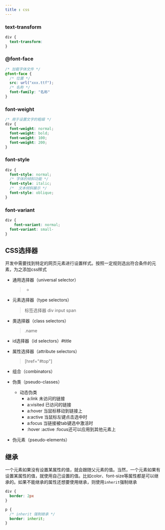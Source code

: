 ```yaml
---
title : css
---
```


### text-transform

``` css
div {
  text-transform: 
}
```

### @font-face

``` css
/* 加载字体文件 */
@font-face {
  /* 位置 */
  src: url("xxx.ttf");
  /* 名称 */
  font-family: "名称"
}
```

### font-weight

``` css
/* 用于设置文字的粗细 */
div {
  font-weight: normal;
  font-weight: bold;
  font-weight: 100;
  font-weight: 200;
}
```

### font-style

``` css
div {
  font-style: normal;
  /* 字体的倾斜功能 */
  font-style: italic;
  /*  文本倾斜展示 */
  font-style: oblique;
}
```

### font-variant

``` css
div {
	font-variant: normal;
  font-variant: small-
}
```

## CSS选择器

开发中需要找到特定的网页元素进行设置样式。按照一定规则选出符合条件的元素，为之添加css样式

- 通用选择器（universal selector）

  > *

- 元素选择器（type selectors）

  > 标签选择器 div input span

- 类选择器（class selectors）

  > .name

- id选择器（id selectors）#title

  

- 属性选择器（attribute selectors）

  > [href="#top"]

- 组合（combinators）

- 伪类（pseudo-classes）

  - 动态伪类
    - a:link 未访问的链接
    - a:visited 已访问的链接
    - a:hover 当鼠标移动到链接上
    - a:active 当鼠标左键点击选中时
    - a:focus 当链接被tab键选中激活时
    - :hover :active :focus还可以应用到其他元素上

- 伪元素（pseudo-elements）



## 继承

一个元素如果没有设置某属性的值，就会跟随父元素的值。当然，一个元素如果有设置某属性的值，就使用自己设置的值。比如color、font-size等属性都是可以继承的。如果不能继承的属性还想要使用继承，则使用`inherit`强制继承

```css
div {
  border: 2px
}

p {
  /* inherit 强制继承 */
  border: inherit;
}
```



